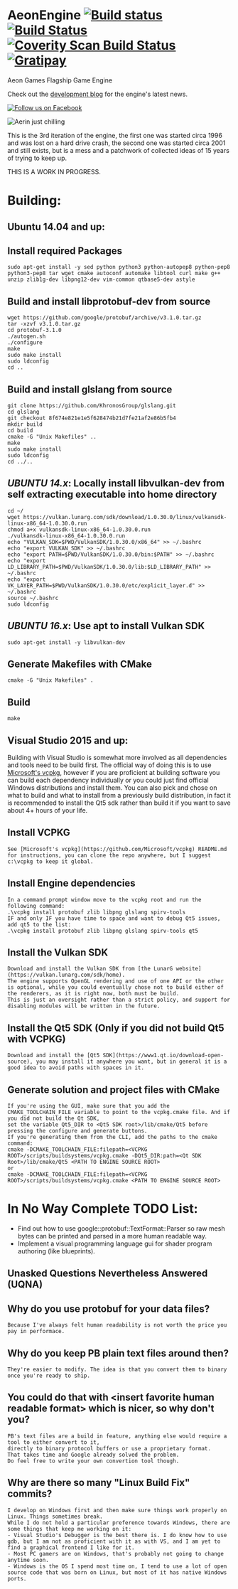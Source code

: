 # AeonEngine [![Build status](https://ci.appveyor.com/api/projects/status/github/AeonGames/AeonEngine?branch=master&svg=true)](https://ci.appveyor.com/project/Kwizatz/AeonEngine/branch/master) [![Build Status](https://travis-ci.org/AeonGames/AeonEngine.svg?branch=master)](https://travis-ci.org/AeonGames/AeonEngine) [![Coverity Scan Build Status](https://scan.coverity.com/projects/10765/badge.svg)](https://scan.coverity.com/projects/aeongames-aeonengine) [![Gratipay](http://img.shields.io/gratipay/user/AeonGames.svg)](https://gratipay.com/AeonEngine)
Aeon Games Flagship Game Engine

Check out the [development blog](http://www.aeongames.com/AeonEngine/) for the engine's latest news.

[![Follow us on Facebook](https://raw.githubusercontent.com/AeonGames/AeonEngine/master/docs/static/img/FB-FindUsonFacebook-online-100.png)](https://www.facebook.com/RealAeonGames/)

![Aerin just chilling](https://raw.githubusercontent.com/AeonGames/AeonEngine/master/docs/static/screenshots/aerin_idle.png)

This is the 3rd iteration of the engine, the first one was started circa 1996 and was lost on a hard drive crash, the second one was started circa 2001 and still exists, but is a mess and a patchwork of collected ideas of 15 years of trying to keep up.

THIS IS A WORK IN PROGRESS.

Building:
=========
Ubuntu 14.04 and up:
--------------------

## Install required Packages
    sudo apt-get install -y sed python python3 python-autopep8 python-pep8 python3-pep8 tar wget cmake autoconf automake libtool curl make g++ unzip zlib1g-dev libpng12-dev vim-common qtbase5-dev astyle
    
## Build and install libprotobuf-dev from source
    wget https://github.com/google/protobuf/archive/v3.1.0.tar.gz
    tar -xzvf v3.1.0.tar.gz
    cd protobuf-3.1.0
    ./autogen.sh
    ./configure
    make
    sudo make install
    sudo ldconfig
    cd ..

## Build and install glslang from source
    git clone https://github.com/KhronosGroup/glslang.git
    cd glslang
    git checkout 8f674e821e1e5f628474b21d7fe21af2e86b5fb4
    mkdir build
    cd build
    cmake -G "Unix Makefiles" ..
    make
    sudo make install
    sudo ldconfig
    cd ../..
    
## *UBUNTU 14.x*: Locally install libvulkan-dev from self extracting executable into home directory
    cd ~/
    wget https://vulkan.lunarg.com/sdk/download/1.0.30.0/linux/vulkansdk-linux-x86_64-1.0.30.0.run
    chmod a+x vulkansdk-linux-x86_64-1.0.30.0.run
    ./vulkansdk-linux-x86_64-1.0.30.0.run
    echo "VULKAN_SDK=$PWD/VulkanSDK/1.0.30.0/x86_64" >> ~/.bashrc
    echo "export VULKAN_SDK" >> ~/.bashrc
    echo "export PATH=$PWD/VulkanSDK/1.0.30.0/bin:$PATH" >> ~/.bashrc   
    echo "export LD_LIBRARY_PATH=$PWD/VulkanSDK/1.0.30.0/lib:$LD_LIBRARY_PATH" >> ~/.bashrc
    echo "export VK_LAYER_PATH=$PWD/VulkanSDK/1.0.30.0/etc/explicit_layer.d" >> ~/.bashrc
    source ~/.bashrc
    sudo ldconfig
    
## *UBUNTU 16.x*: Use apt to install Vulkan SDK
    sudo apt-get install -y libvulkan-dev

## Generate Makefiles with CMake
    cmake -G "Unix Makefiles" .

## Build
    make

Visual Studio 2015 and up:
-------------------

Building with Visual Studio is somewhat more involved as all dependencies and tools need to be build first. The official way of doing this is to use [Microsoft's vcpkg](https://github.com/Microsoft/vcpkg), however if you are proficient at building software you can build each dependency individually or you could just find official Windows distributions and install them. You can also pick and chose on what to build and what to install from a previously build distribution, in fact it is recommended to install the Qt5 sdk rather than build it if you want to save about 4+ hours of your life.

## Install VCPKG
    See [Microsoft's vcpkg](https://github.com/Microsoft/vcpkg) README.md for instructions, you can clone the repo anywhere, but I suggest c:\vcpkg to keep it global.
    
## Install Engine dependencies
    In a command prompt window move to the vcpkg root and run the following command:
    .\vcpkg install protobuf zlib libpng glslang spirv-tools
    IF and only IF you have time to space and want to debug Qt5 issues, add qt5 to the list:
    .\vcpkg install protobuf zlib libpng glslang spirv-tools qt5

## Install the Vulkan SDK
    Download and install the Vulkan SDK from [the LunarG website](https://vulkan.lunarg.com/sdk/home).
    The engine supports OpenGL rendering and use of one API or the other is optional, while you could eventually chose not to build either of the renderers, as it is right now, both must be build.
    This is just an oversight rather than a strict policy, and support for disabling modules will be written in the future.

## Install the Qt5 SDK (Only if you did not build Qt5 with VCPKG)
    Download and install the [Qt5 SDK](https://www1.qt.io/download-open-source), you may install it anywhere you want, but in general it is a good idea to avoid paths with spaces in it.

## Generate solution and project files with CMake
    If you're using the GUI, make sure that you add the CMAKE_TOOLCHAIN_FILE variable to point to the vcpkg.cmake file. And if you did not build the Qt SDK,
    set the variable Qt5_DIR to <Qt5 SDK root>/lib/cmake/Qt5 before pressing the configure and generate buttons.
    If you're generating them from the CLI, add the paths to the cmake command:
    cmake -DCMAKE_TOOLCHAIN_FILE:filepath=<VCPKG ROOT>/scripts/buildsystems/vcpkg.cmake -DQt5_DIR:path=<Qt SDK Root>/lib/cmake/Qt5 <PATH TO ENGINE SOURCE ROOT>
    or
    cmake -DCMAKE_TOOLCHAIN_FILE:filepath=<VCPKG ROOT>/scripts/buildsystems/vcpkg.cmake <PATH TO ENGINE SOURCE ROOT>

In No Way Complete TODO List:
=============================

* Find out how to use google::protobuf::TextFormat::Parser so raw mesh bytes can be printed and parsed in a more human readable way.
* Implement a visual programming language gui for shader program authoring (like blueprints).

Unasked Questions Nevertheless Answered (UQNA)
----------------------------------------------

## Why do you use protobuf for your data files?
    Because I've always felt human readability is not worth the price you pay in performace.
## Why do you keep PB plain text files around then?
    They're easier to modify. The idea is that you convert them to binary once you're ready to ship.
## You could do that with &lt;insert favorite human readable format&gt; which is nicer, so why don't you?
    PB's text files are a build in feature, anything else would require a tool to either convert to it,
    directly to binary protocol buffers or use a proprietary format.
    That takes time and Google already solved the problem.
    Do feel free to write your own convertion tool though.
## Why are there so many "Linux Build Fix" commits?
    I develop on Windows first and then make sure things work properly on Linux. Things sometimes break.
    While I do not hold a particular preference towards Windows, there are some things that keep me working on it:
    - Visual Studio's Debugger is the best there is. I do know how to use gdb, but I am not as proficient with it as with VS, and I am yet to find a graphical frontend I like for it.
    - Most PC gamers are on Windows, that's probably not going to change anytime soon.
    - Windows is the OS I spend most time on, I tend to use a lot of open source code that was born on Linux, but most of it has native Windows ports.
